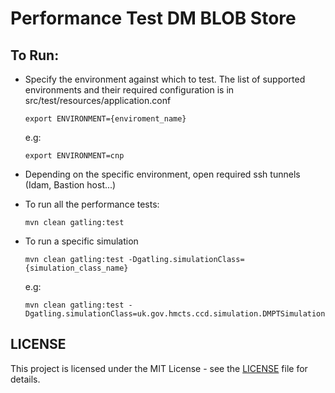 # Performance Test DM BLOB Store

## To Run:

- Specify the environment against which to test. The list of supported environments and their required configuration is in src/test/resources/application.conf

    ```
    export ENVIRONMENT={enviroment_name}
    ```
    e.g: 
    
    ```
    export ENVIRONMENT=cnp
    ```
    
- Depending on the specific environment, open required ssh tunnels (Idam, Bastion host...)
    
- To run all the performance tests:
    
    ```
    mvn clean gatling:test
    ```
    
- To run a specific simulation
    ```
    mvn clean gatling:test -Dgatling.simulationClass={simulation_class_name}
    ```
    e.g: 
    ```
    mvn clean gatling:test -Dgatling.simulationClass=uk.gov.hmcts.ccd.simulation.DMPTSimulation
    ```
    
## LICENSE

This project is licensed under the MIT License - see the [LICENSE](LICENSE.md) file for details.

